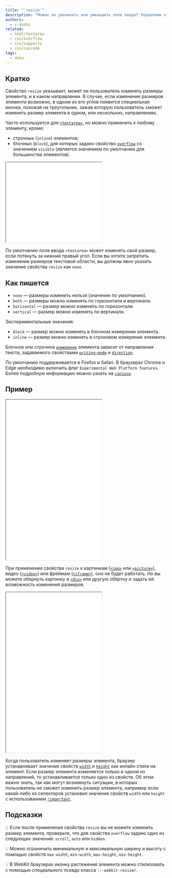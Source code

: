 ```yaml
---
title: "`resize`"
description: "Можно ли увеличить или уменьшить поле ввода? Управляем этим через стили."
authors:
  - s-dudko
related:
  - html/textarea
  - css/overflow
  - css/supports
  - css/cascade
tags:
  - doka
---
```


## Кратко

Свойство `resize` указывает, может ли пользователь изменять размеры элемента, и в каком направлении. В случае, если изменение размеров элемента возможно, в одном из его углов появится специальная иконка, похожая на треугольник, зажав которую пользователь сможет изменить размер элемента в одном, или нескольких, направлениях.

Часто используется для [`<textarea>`](/html/textarea/), но можно применить к любому элементу, кроме:

- строчных (`inline`) элементов;
- блочных (`block`), для которых задано свойство [`overflow`](/css/overflow/) со значением `visible` (является значением по умолчанию для большинства элементов).

<iframe title="Простая textarea" src="demos/resize-textarea/" height="250"></iframe>
 
 По умолчанию поле ввода `<textarea>` может изменять свой размер, если потянуть за нижний правый угол. Если вы хотите запретить изменение размеров текстовой области, вы должны явно указать значение свойства `resize` как `none`.

## Как пишется

- `none` — размеры изменить нельзя (значение по умолчанию).
- `both` — размеры можно изменять по горизонтали и вертикали.
- `horizontal` — размер можно изменять по горизонтали.
- `vertical` — размер можно изменять по вертикали.

Экспериментальные значения:
- `block` — размер можно изменять в блочном измерении элемента.
- `inline` — размер можно изменять в строковом измерении элемента.
 
 Блочное или строчное [`измерение`](https://developer.mozilla.org/en-US/docs/Web/CSS/CSS_logical_properties_and_values) элемента зависит от направления текста, задаваемого свойствами [`writing-mode`](/css/writing-mode/) и [`direction`](https://developer.mozilla.org/en-US/docs/Web/CSS/direction).

 По умолчанию поддерживается в Firefox и Safari. В браузерах Chrome и Edge необходимо включить флаг `Experimental Web Platform features`. Более подробную информацию можно узнать на [`caniuse`](https://caniuse.com/mdn-css_properties_resize_flow_relative_support).

## Пример

<iframe title="Песочница resize" src="demos/resize-playground/" height="500"></iframe>

При применение свойства `resize` к картинкам ([`<img>`](/html/img/) или [`<picture>`](/html/picture/)), видео ([`<video>`](/html/video/)) или фреймам ([`<iframe>`](/html/iframe/)), оно не будет работать. Но вы можете обернуть картинку в [`<div>`](/html/div/) или другую обёртку и задать ей возможность изменения размеров.

<iframe title="Песочница resize" src="demos/resize-image/" height="500"></iframe>

Когда пользователь изменяет размеры элемента, браузер устанавливает значения свойств [`width`](/css/width/) и [`height`](/css/height/) как инлайн стили на элемент. Если размер элемента изменяется только в одном из направлений, то устанавливается только одно из свойств. Об этом важно знать, так как могут возникнуть ситуации, в которых пользователь не сможет изменить размер элемента, например если какой-либо из селекторов установил значение свойств `width` или `height` с использованием [`!important`](/css/important/).

## Подсказки

💡 Если после применения свойства `resize` вы не можете изменить размер элемента, проверьте, что для свойства `overflow` задано одно из следующих значений: `scroll`, `auto` или `hidden`.

💡 Можно ограничить минимальную и максимальную ширину и высоту с помощью свойств `max-width`, `min-width`, `max-height`, `min-height`.

💡 В WebKit браузерах иконку растяжения элемента можно стилизовать с помощью специального псевдо класса `::-webkit-resizer`.

